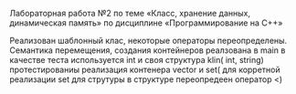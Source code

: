
Лабораторная работа №2
по теме «Класс, хранение данных, динамическая память»
по дисциплине «Программирование на C++»

Реализован шаблонный клас, некоторые операторы  переопределены.
Семантика перемещения, создания контейнеров реалзована в main
в качестве теста используется int   и своя структура klin( int, string)
протестированиы реализация контенера vector и set( для корретной реализации set  для струтуры
в структуре переопредеен оператор <)
